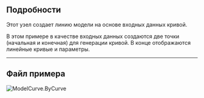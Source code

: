## Подробности
Этот узел создает линию модели на основе входных данных кривой.

В этом примере в качестве входных данных создаются две точки (начальная и конечная) для генерации кривой. В конце отображаются линейные кривые и параметры.

___
## Файл примера

![ModelCurve.ByCurve](./Revit.Elements.ModelCurve.ByCurve_img.jpg)
